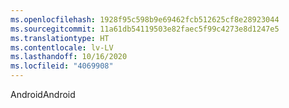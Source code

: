```yaml
---
ms.openlocfilehash: 1928f95c598b9e69462fcb512625cf8e28923044
ms.sourcegitcommit: 11a61db54119503e82faec5f99c4273e8d1247e5
ms.translationtype: HT
ms.contentlocale: lv-LV
ms.lasthandoff: 10/16/2020
ms.locfileid: "4069908"
---
```

<span data-ttu-id="7ac70-101">Android</span><span class="sxs-lookup"><span data-stu-id="7ac70-101">Android</span></span>